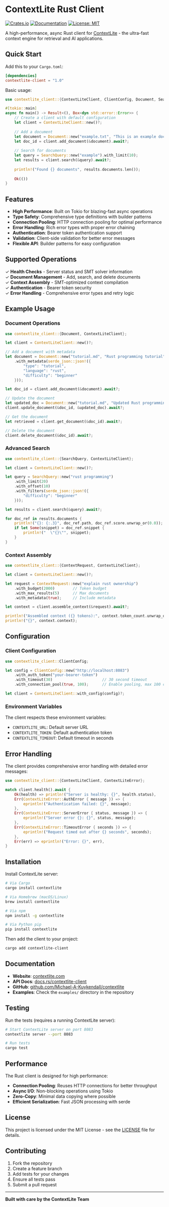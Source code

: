 # ContextLite Rust Client

[![Crates.io](https://img.shields.io/crates/v/contextlite-client.svg)](https://crates.io/crates/contextlite-client)
[![Documentation](https://docs.rs/contextlite-client/badge.svg)](https://docs.rs/contextlite-client)
[![License: MIT](https://img.shields.io/badge/License-MIT-yellow.svg)](https://opensource.org/licenses/MIT)

A high-performance, async Rust client for [ContextLite](https://contextlite.com) - the ultra-fast context engine for retrieval and AI applications.

## Quick Start

Add this to your `Cargo.toml`:

```toml
[dependencies]
contextlite-client = "1.0"
```

Basic usage:

```rust
use contextlite_client::{ContextLiteClient, ClientConfig, Document, SearchQuery};

#[tokio::main]
async fn main() -> Result<(), Box<dyn std::error::Error>> {
    // Create a client with default configuration
    let client = ContextLiteClient::new()?;
    
    // Add a document
    let document = Document::new("example.txt", "This is an example document");
    let doc_id = client.add_document(&document).await?;
    
    // Search for documents
    let query = SearchQuery::new("example").with_limit(10);
    let results = client.search(&query).await?;
    
    println!("Found {} documents", results.documents.len());
    
    Ok(())
}
```

## Features

- **High Performance**: Built on Tokio for blazing-fast async operations
- **Type Safety**: Comprehensive type definitions with builder patterns  
- **Connection Pooling**: HTTP connection pooling for optimal performance
- **Error Handling**: Rich error types with proper error chaining
- **Authentication**: Bearer token authentication support
- **Validation**: Client-side validation for better error messages
- **Flexible API**: Builder patterns for easy configuration

## Supported Operations

✓ **Health Checks** - Server status and SMT solver information  
✓ **Document Management** - Add, search, and delete documents  
✓ **Context Assembly** - SMT-optimized context compilation  
✓ **Authentication** - Bearer token security  
✓ **Error Handling** - Comprehensive error types and retry logic

## Example Usage

### Document Operations

```rust
use contextlite_client::{Document, ContextLiteClient};

let client = ContextLiteClient::new()?;

// Add a document with metadata
let document = Document::new("tutorial.md", "Rust programming tutorial")
    .with_metadata(serde_json::json!({
        "type": "tutorial",
        "language": "rust",
        "difficulty": "beginner"
    }));

let doc_id = client.add_document(&document).await?;

// Update the document
let updated_doc = Document::new("tutorial.md", "Updated Rust programming tutorial");
client.update_document(&doc_id, &updated_doc).await?;

// Get the document
let retrieved = client.get_document(&doc_id).await?;

// Delete the document
client.delete_document(&doc_id).await?;
```

### Advanced Search

```rust
use contextlite_client::{SearchQuery, ContextLiteClient};

let client = ContextLiteClient::new()?;

let query = SearchQuery::new("rust programming")
    .with_limit(20)
    .with_offset(10)
    .with_filters(serde_json::json!({
        "difficulty": "beginner"
    }));

let results = client.search(&query).await?;

for doc_ref in results.documents {
    println!("{}: {:.3}", doc_ref.path, doc_ref.score.unwrap_or(0.0));
    if let Some(snippet) = doc_ref.snippet {
        println!("  \"{}\"", snippet);
    }
}
```

### Context Assembly

```rust
use contextlite_client::{ContextRequest, ContextLiteClient};

let client = ContextLiteClient::new()?;

let request = ContextRequest::new("explain rust ownership")
    .with_budget(2000)        // Token budget
    .with_max_results(5)      // Max documents
    .with_metadata(true);     // Include metadata

let context = client.assemble_context(&request).await?;

println!("Assembled context ({} tokens):", context.token_count.unwrap_or(0));
println!("{}", context.context);
```

## Configuration

### Client Configuration

```rust
use contextlite_client::ClientConfig;

let config = ClientConfig::new("http://localhost:8083")
    .with_auth_token("your-bearer-token")
    .with_timeout(30)                      // 30 second timeout
    .with_connection_pool(true, 100);      // Enable pooling, max 100 connections

let client = ContextLiteClient::with_config(config)?;
```

### Environment Variables

The client respects these environment variables:

- `CONTEXTLITE_URL`: Default server URL
- `CONTEXTLITE_TOKEN`: Default authentication token
- `CONTEXTLITE_TIMEOUT`: Default timeout in seconds

## Error Handling

The client provides comprehensive error handling with detailed error messages:

```rust
use contextlite_client::{ContextLiteClient, ContextLiteError};

match client.health().await {
    Ok(health) => println!("Server is healthy: {}", health.status),
    Err(ContextLiteError::AuthError { message }) => {
        eprintln!("Authentication failed: {}", message);
    },
    Err(ContextLiteError::ServerError { status, message }) => {
        eprintln!("Server error {}: {}", status, message);
    },
    Err(ContextLiteError::TimeoutError { seconds }) => {
        eprintln!("Request timed out after {} seconds", seconds);
    },
    Err(err) => eprintln!("Error: {}", err),
}
```

## Installation

Install ContextLite server:

```bash
# Via Cargo
cargo install contextlite

# Via Homebrew (macOS/Linux)
brew install contextlite

# Via npm
npm install -g contextlite

# Via Python pip
pip install contextlite
```

Then add the client to your project:

```bash
cargo add contextlite-client
```

## Documentation

- **Website**: [contextlite.com](https://contextlite.com)
- **API Docs**: [docs.rs/contextlite-client](https://docs.rs/contextlite-client)
- **GitHub**: [github.com/Michael-A-Kuykendall/contextlite](https://github.com/Michael-A-Kuykendall/contextlite)
- **Examples**: Check the `examples/` directory in the repository

## Testing

Run the tests (requires a running ContextLite server):

```bash
# Start ContextLite server on port 8083
contextlite server --port 8083

# Run tests
cargo test
```

## Performance

The Rust client is designed for high performance:

- **Connection Pooling**: Reuses HTTP connections for better throughput
- **Async I/O**: Non-blocking operations using Tokio
- **Zero-Copy**: Minimal data copying where possible
- **Efficient Serialization**: Fast JSON processing with serde

## License

This project is licensed under the MIT License - see the [LICENSE](LICENSE) file for details.

## Contributing

1. Fork the repository
2. Create a feature branch
3. Add tests for your changes
4. Ensure all tests pass
5. Submit a pull request

---

**Built with care by the ContextLite Team**
